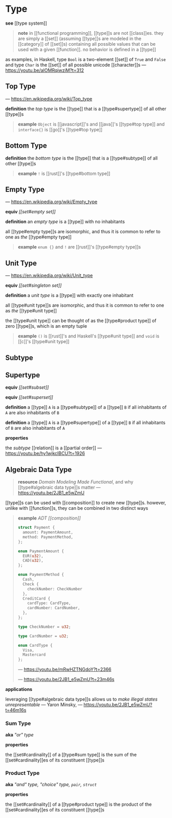 # Type

**see** [[type system]]

> **note** in [[functional programming]], [[type]]s are not [[class]]es. they are simply a [[set]] (assuming [[type]]s are modeled in the [[category]] of [[set]]s) containing all possible values that can be used with a given [[function]]. no behavior is defined in a [[type]]

as examples, in Haskell, type `Bool` is a two-element [[set]] of `True` and `False` and type `Char` is the [[set]] of all possible unicode [[character]]s &mdash; <https://youtu.be/aIOMRqiwziM?t=312>

## Top Type

&mdash; <https://en.wikipedia.org/wiki/Top_type>

**definition** the _top type_ is the [[type]] that is a [[type#supertype]] of all other [[type]]s

> **example** `Object` is [[javascript]]'s and [[java]]'s [[type#top type]] and `interface{}` is [[go]]'s [[type#top type]]

## Bottom Type

**definition** the _bottom type_ is the [[type]] that is a [[type#subtype]] of all other [[type]]s

> **example** `!` is [[rust]]'s [[type#bottom type]]

## Empty Type

&mdash; <https://en.wikipedia.org/wiki/Empty_type>

**equiv** _[[set#empty set]]_

**definition** an _empty type_ is a [[type]] with no inhabitants

all [[type#empty type]]s are isomorphic, and thus it is common to refer to one as _the_ [[type#empty type]]

> **example** `enum {}` and `!` are [[rust]]'s [[type#empty type]]s

## Unit Type

&mdash; <https://en.wikipedia.org/wiki/Unit_type>

**equiv** _[[set#singleton set]]_

**definition** a _unit type_ is a [[type]] with exactly one inhabitant

all [[type#unit type]]s are isomorphic, and thus it is common to refer to one as _the_ [[type#unit type]]

the [[type#unit type]] can be thought of as the [[type#product type]] of zero [[type]]s, which is an empty tuple

> **example** `()` is [[rust]]'s and Haskell's [[type#unit type]] and `void` is [[c]]'s [[type#unit type]]

## Subtype

## Supertype

**equiv** _[[set#subset]]_

**equiv** _[[set#superset]]_

**definition** a [[type]] `A` is a [[type#subtype]] of a [[type]] `B` if all inhabitants of `A` are also inhabitants of `B`

**definition** a [[type]] `A` is a [[type#supertype]] of a [[type]] `B` if all inhabitants of `B` are also inhabitants of `A`

**properties**

the _subtype_ [[relation]] is a [[partial order]] &mdash; <https://youtu.be/hy1wjkcIBCU?t=1926>

## Algebraic Data Type

> **resource** _Domain Modeling Made Functional_, and why [[type#algebraic data type]]s matter &mdash; <https://youtu.be/2JB1_e5wZmU>

[[type]]s can be used with [[composition]] to create new [[type]]s. however, unlike with [[function]]s, they can be combined in two distinct ways

> **example** _ADT [[composition]]_
>
> ```rust
> struct Payment {
>   amount: PaymentAmount,
>   method: PaymentMethod,
> };
>
> enum PaymentAmount {
>   EUR(u32),
>   CAD(u32),
> };
>
> enum PaymentMethod {
>   Cash,
>   Check {
>     checkNumber: CheckNumber
>   },
>   CreditCard {
>     cardType: CardType,
>     cardNumber: CardNumber,
>   },
> };
>
> type CheckNumber = u32;
>
> type CardNumber = u32;
>
> enum CardType {
>   Visa,
>   Mastercard
> };
> ```
>
> &mdash; <https://youtu.be/mRwHZTNGdoY?t=2366>
>
> &mdash; <https://youtu.be/2JB1_e5wZmU?t=23m46s>

**applications**

leveraging [[type#algebraic data type]]s allows us to _make illegal states unrepresentable_ &mdash; Yaron Minsky, &mdash; <https://youtu.be/2JB1_e5wZmU?t=46m16s>

### Sum Type

**aka** _"or" type_

**properties**

the [[set#cardinality]] of a [[type#sum type]] is the sum of the [[set#cardinality]]es of its constituent [[type]]s

### Product Type

**aka** _"and" type, "choice" type, `pair`, `struct`_

**properties**

the [[set#cardinality]] of a [[type#product type]] is the product of the [[set#cardinality]]es of its constituent [[type]]s
